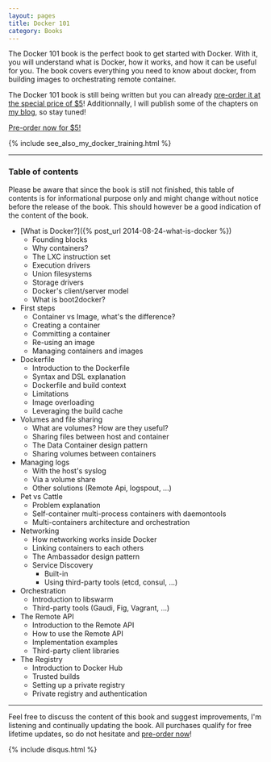 ```yaml
---
layout: pages
title: Docker 101
category: Books
---
```


The Docker 101 book is the perfect book to get started with Docker. With it, you will understand what is Docker, how it works, and how it can be useful for you. The book covers everything you need to know about docker, from building images to orchestrating remote container.

The Docker 101 book is still being written but you can already <a href="https://gum.co/docker-101?wanted=true">pre-order it at the special price of $5</a>! Additionnally, I will publish some of the chapters on [my blog](/), so stay tuned!

<div class="pre-order"><a href="http://gum.co/docker-101?wanted=true" class="btn btn-success">Pre-order now for $5!</a></div>

{% include see_also_my_docker_training.html %}

---

### Table of contents

Please be aware that since the book is still not finished, this table of contents is for informational purpose only and might change without notice before the release of the book. This should however be a good indication of the content of the book.

* [What is Docker?]({% post_url 2014-08-24-what-is-docker %})
  * Founding blocks
  * Why containers?
  * The LXC instruction set
  * Execution drivers
  * Union filesystems
  * Storage drivers
  * Docker's client/server model
  * What is boot2docker?
* First steps
  * Container vs Image, what's the difference?
  * Creating a container
  * Committing a container
  * Re-using an image
  * Managing containers and images
* Dockerfile
  * Introduction to the Dockerfile
  * Syntax and DSL explanation
  * Dockerfile and build context
  * Limitations
  * Image overloading
  * Leveraging the build cache
* Volumes and file sharing
  * What are volumes? How are they useful?
  * Sharing files between host and container
  * The Data Container design pattern
  * Sharing volumes between containers
* Managing logs
  * With the host's syslog
  * Via a volume share
  * Other solutions (Remote Api, logspout, ...)
* Pet vs Cattle
  * Problem explanation
  * Self-container multi-process containers with daemontools
  * Multi-containers architecture and orchestration
* Networking
  * How networking works inside Docker
  * Linking containers to each others
  * The Ambassador design pattern
  * Service Discovery
    * Built-in
    * Using third-party tools (etcd, consul, ...)
* Orchestration
  * Introduction to libswarm
  * Third-party tools (Gaudi, Fig, Vagrant, ...)
* The Remote API
  * Introduction to the Remote API
  * How to use the Remote API
  * Implementation examples
  * Third-party client libraries
* The Registry
  * Introduction to Docker Hub
  * Trusted builds
  * Setting up a private registry
  * Private registry and authentication

---
Feel free to discuss the content of this book and suggest improvements, I'm listening and continually updating the book. All purchases qualify for free lifetime updates, so do not hesitate and <a href="https://gum.co/docker-101?wanted=true">pre-order now</a>!

{% include disqus.html %}